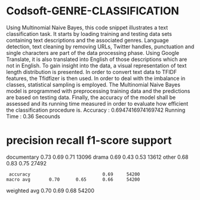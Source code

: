 # Codsoft-GENRE-CLASSIFICATION
Using Multinomial Naive Bayes, this code snippet illustrates a text classification task. It starts by loading training and testing data sets containing text descriptions and the associated genres. Language detection, text cleaning by removing URLs, Twitter handles, punctuation and single characters are part of the data processing phase. Using Google Translate, it is also translated into English of those descriptions which are not in English.
To gain insight into the data, a visual representation of text length distribution is presented. In order to convert text data to TFIDF features, the Tfidfizer is then used. In order to deal with the imbalance in classes, statistical sampling is employed. 
The Multinomial Naive Bayes model is programmed with preprocessing training data and the predictions are based on testing data. Finally, the accuracy of the model shall be assessed and its running time measured in order to evaluate how efficient the classification procedure is.
Accuracy : 0.6947416974169742
Running Time :  0.36 Secounds
#                 precision    recall  f1-score   support

 documentary        0.73      0.69      0.71     13096
       drama        0.69      0.43      0.53     13612
        other       0.68      0.83      0.75     27492

     accuracy                           0.69     54200
    macro avg       0.70      0.65      0.66     54200
 weighted avg       0.70      0.69      0.68     54200
